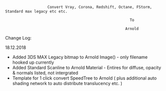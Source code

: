                           
                          
                       Convert Vray, Corona, Redshift, Octane, FStorm, Standard max legacy etc etc.

                                                            To

                                                          Arnold
                                                          

Change Log:

18.12.2018

- Added 3DS MAX Legacy bitmap to Arnold Image() - only filename hooked up currently
- Added Standard Scanline to Arnold Material - Entires for diffuse, opacity & normals listed, not intergrated
- Template for 1 click convert SpeedTree to Arnold ( plus additional auto shading network to auto distribute translucency etc. )
